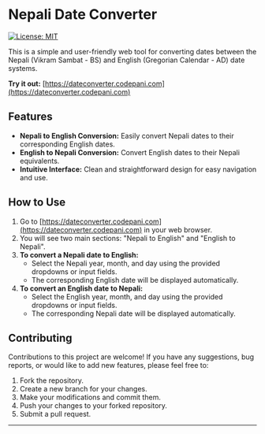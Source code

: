 # Nepali Date Converter

[![License: MIT](https://img.shields.io/badge/License-MIT-yellow.svg)](https://opensource.org/licenses/MIT)

This is a simple and user-friendly web tool for converting dates between the Nepali (Vikram Sambat - BS) and English (Gregorian Calendar - AD) date systems.

**Try it out:** [https://dateconverter.codepani.com](https://dateconverter.codepani.com)

## Features

* **Nepali to English Conversion:** Easily convert Nepali dates to their corresponding English dates.
* **English to Nepali Conversion:** Convert English dates to their Nepali equivalents.
* **Intuitive Interface:** Clean and straightforward design for easy navigation and use.

## How to Use

1.  Go to [https://dateconverter.codepani.com](https://dateconverter.codepani.com) in your web browser.
2.  You will see two main sections: "Nepali to English" and "English to Nepali".
3.  **To convert a Nepali date to English:**
    * Select the Nepali year, month, and day using the provided dropdowns or input fields.
    * The corresponding English date will be displayed automatically.
4.  **To convert an English date to Nepali:**
    * Select the English year, month, and day using the provided dropdowns or input fields.
    * The corresponding Nepali date will be displayed automatically.

## Contributing

Contributions to this project are welcome! If you have any suggestions, bug reports, or would like to add new features, please feel free to:

1.  Fork the repository.
2.  Create a new branch for your changes.
3.  Make your modifications and commit them.
4.  Push your changes to your forked repository.
5.  Submit a pull request.

---
